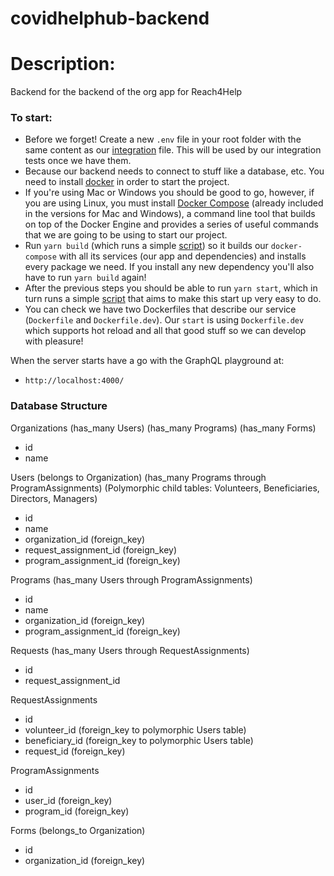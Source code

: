 # covidhelphub-backend

# Description:

Backend for the backend of the org app for Reach4Help

### To start:

- Before we forget! Create a new `.env` file in your root folder with the same content as our [integration](/.env.integration) file. This will be used by our integration tests once we have them.
- Because our backend needs to connect to stuff like a database, etc. You need to install [docker](https://www.docker.com/get-started) in order to start the project.
- If you're using Mac or Windows you should be good to go, however, if you are using Linux, you must install [Docker Compose](https://docs.docker.com/compose/install/) (already included in the versions for Mac and Windows), a command line tool that builds on top of the Docker Engine and provides a series of useful commands that we are going to be using to start our project.
- Run `yarn build` (which runs a simple [script](/scripts/build.sh)) so it builds our `docker-compose` with all its services (our app and dependencies) and installs every package we need. If you install any new dependency you'll also have to run `yarn build` again!
- After the previous steps you should be able to run `yarn start`, which in turn runs a simple [script](/scripts/start.sh) that aims to make this start up very easy to do.
- You can check we have two Dockerfiles that describe our service (`Dockerfile` and `Dockerfile.dev`). Our `start` is using `Dockerfile.dev` which supports hot reload and all that good stuff so we can develop with pleasure!

When the server starts have a go with the GraphQL playground at:

- `http://localhost:4000/`

### Database Structure

Organizations
(has_many Users)
(has_many Programs)
(has_many Forms)
- id
- name

Users 
(belongs to Organization)
(has_many Programs through ProgramAssignments)
(Polymorphic child tables: Volunteers, Beneficiaries, Directors, Managers)
- id
- name
- organization_id (foreign_key)
- request_assignment_id (foreign_key)
- program_assignment_id (foreign_key)


Programs
(has_many Users through ProgramAssignments)
- id
- name
- organization_id (foreign_key)
- program_assignment_id (foreign_key)

Requests
(has_many Users through RequestAssignments)
- id
- request_assignment_id

RequestAssignments
- id
- volunteer_id (foreign_key to polymorphic Users table)
- beneficiary_id (foreign_key to polymorphic Users table)
- request_id (foreign_key)

ProgramAssignments
- id 
- user_id (foreign_key)
- program_id (foreign_key)

Forms 
(belongs_to Organization)
- id
- organization_id (foreign_key)